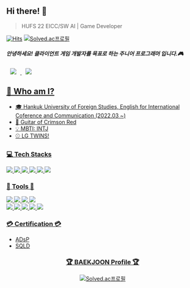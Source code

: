 ## Hi there! 🍊 
> HUFS 22 EICC/SW AI | Game Developer

[![Hits](https://hits.seeyoufarm.com/api/count/incr/badge.svg?url=https%3A%2F%2Fgithub.com%2F1000hyehyang&count_bg=%23FF9F9F&title_bg=%23555555&icon=&icon_color=%23FFBDBD&title=hits&edge_flat=true)](https://hits.seeyoufarm.com)
[![Solved.ac프로필](http://mazassumnida.wtf/api/mini/generate_badge?boj=1000hyehyang)](https://solved.ac/1000hyehyang)


##### 안녕하세요! **클라이언트 게임 개발자**를 목표로 하는 주니어 프로그래머 입니다.🎮 

<a href="https://www.instagram.com/yeoch._.9l9/">
<img src="http://img.shields.io/badge/Instagram-222222?style=flat&logo=Instagram&link=https://www.instagram.com/yeoch._.9l9/"
        style="height : auto; margin-left : 10px; margin-right : 10px;"/>
<a href="https://blog.naver.com/1000hyehyang_" target="_blank"><img src="http://img.shields.io/badge/Naver Blog-222222?style=flat&logo=Naver&link=https://blog.naver.com/1000hyehyang_/"
  style="height : auto; margin-left : 10px; margin-right : 10px;"/>
  
  
## 🌺 Who am I?
- 🎓 Hankuk University of Foreign Studies, English for International Coference and Communication (2022.03 ~) 
- 🎸 Guitar of Crimson Red 
- 💡 MBTI: INTJ
- ⚾ LG TWINS!


### 💻 Tech Stacks
<img src="https://img.shields.io/badge/C%23-65A854?style=flat-square&logo=CSharp&logoColor=white"/> <img src="https://img.shields.io/badge/Python-3776AB?style=flat-square&logo=Python&logoColor=white"/> <img src="https://img.shields.io/badge/Java-ED9149?style=flat-square&logo=OpenJDK&logoColor=white"/> <img src="https://img.shields.io/badge/Dart-6495ED?style=flat-square&logo=Dart&logoColor=white"/>  <img src="https://img.shields.io/badge/R-4169E1?style=flat-square&logo=R&logoColor=white"/>   <img src="https://img.shields.io/badge/MySQL-4479A1?style=flat-square&logo=MySQL&logoColor=white"/> 

### 🔨 Tools 🔨

<img src="https://img.shields.io/badge/Unity-FFFFFF?style=flat-square&logo=Unity&logoColor=black"/> <img src="https://img.shields.io/badge/Unreal Engine-3B3B3B?style=flat-square&logo=Unreal Engine&logoColor=white"/> <img src="https://img.shields.io/badge/Flutter-02569B?style=flat-square&logo=Flutter&logoColor=white"/> <img src="https://img.shields.io/badge/Android Studio-A0BB7F?style=flat-square&logo=Android Studio&logoColor=white"/>   
<img src="https://img.shields.io/badge/Git-CA5E59?style=flat-square&logo=Git&logoColor=white"/> <img src="https://img.shields.io/badge/GitHub-181717?style=flat-square&logo=GitHub&logoColor=white"/> <img src="https://img.shields.io/badge/Visual Studio-7A6397?style=flat-square&logo=Visual Studio&logoColor=white"/> <img src="https://img.shields.io/badge/Visual Studio Code-448CCB?style=flat-square&logo=Visual Studio Code&logoColor=white"/> <img src="https://img.shields.io/badge/PyCharm-F8E77F?style=flat-square&logo=PyCharm&logoColor=white"/>

### 💳 Certification 💳
- ADsP
- SQLD
  
<div align="center">
<h3>🏆 BAEKJOON Profile 🏆</h3>

[![Solved.ac프로필](http://mazassumnida.wtf/api/v2/generate_badge?boj=1000hyehyang)](https://solved.ac/1000hyehyang)
